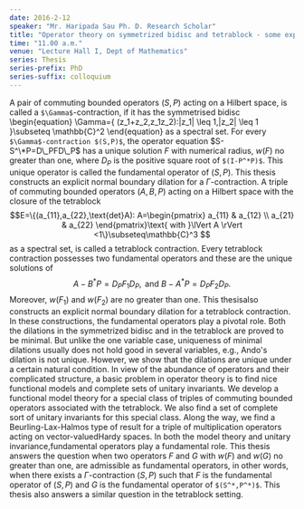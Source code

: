 ```yaml
---
date: 2016-2-12
speaker: "Mr. Haripada Sau Ph. D. Research Scholar"
title: "Operator theory on symmetrized bidisc and tetrablock - some explicit constructions"
time: "11.00 a.m."
venue: "Lecture Hall I, Dept of Mathematics"
series: Thesis
series-prefix: PhD
series-suffix: colloquium
---
```


A pair of commuting bounded operators $(S,P)$ acting on a
Hilbert space, is
called a `$\Gamma$`-contraction, if it has the symmetrised bidisc
\begin{equation}
\Gamma=\{ (z_1+z_2,z_1z_2):|z_1| \leq 1,|z_2| \leq 1 \}\subseteq \mathbb{C}^2
\end{equation}
as a spectral set. For every `$\Gamma$-contraction $(S,P)$`, the operator equation
$S-S^\*P=D\_PFD\_P$ has a unique solution $F$ with numerical radius, $w(F)$ no greater than one,
where $D_P$ is the positive square root of `$(I-P^*P)$`. This unique operator is called the
fundamental operator of $(S,P)$. This thesis constructs an explicit normal boundary dilation for a
$\Gamma$-contraction. A triple of commuting bounded operators $(A,B,P)$
acting on a
Hilbert space with the closure of the tetrablock
$$E=\{(a_{11},a_{22},\text{det}A):
A=\begin{pmatrix} a_{11} & a_{12} \\
a_{21} & a_{22} \end{pmatrix}\text{ with }\lVert A \rVert
<1\}\subseteq\mathbb{C}^3
$$ as a spectral set, is called a tetrablock contraction. Every tetrablock
contraction
possesses two fundamental operators and these are the unique solutions of $$
A-B^*P=D_PF_1D_P, \text{ and }  B-A^*P=D_PF_2D_P. $$ Moreover, $w(F_1)$ and
$w(F_2)$ are no greater than one. This thesisalso constructs an explicit
normal boundary
dilation for a tetrablock contraction. In these constructions, the
fundamental operators play a
pivotal role. Both the dilations in the symmetrized bidisc and in the
tetrablock are proved to
be minimal. But unlike the one variable case, uniqueness of minimal
dilations usually does
not hold good in several variables, e.g., Ando's dilation is not unique.
However, we show that
the dilations are unique under a certain natural condition. In view of the
abundance of
operators and their complicated structure, a basic problem in operator
theory is to find nice
functional models and complete sets of unitary invariants. We develop a
functional model
theory for a special class of triples of commuting bounded operators
associated with the
tetrablock. We also find a set of complete sort of unitary invariants for
this special class.
Along the way, we find a Beurling-Lax-Halmos type of result for a triple
of multiplication
operators acting on vector-valuedHardy spaces. In both the model theory
and unitary
invariance,fundamental operators play a fundamental role. This thesis
answers the question
when two operators $F$ and $G$ with $w(F)$ and $w(G)$ no greater than one,
are
admissible as fundamental operators, in other words, when there exists a
$\Gamma$-contraction $(S,P)$ such that $F$ is the fundamental operator of
$(S,P)$ and
$G$ is the fundamental operator of `$(S^*,P^*)$`. This thesis also answers a
similar question
in the tetrablock setting.
